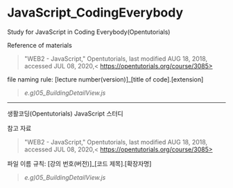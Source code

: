 # JavaScript_CodingEverybody
Study for JavaScript in Coding Everybody(Opentutorials)   

Reference of materials
>"WEB2 - JavaScript," Opentutorials, last modified AUG 18, 2018, accessed JUL 08, 2020,< https://opentutorials.org/course/3085>
   
file naming rule: [lecture number(version)]_[title of code].[extension]
>_e.g)05_BuildingDetailView.js_
   
***
생활코딩(Opentutorials) JavaScript 스터디
   
참고 자료
>"WEB2 - JavaScript," Opentutorials, last modified AUG 18, 2018, accessed JUL 08, 2020,< https://opentutorials.org/course/3085>
   
파일 이름 규칙: [강의 번호(버전)]_[코드 제목].[확장자명]
>_e.g)05_BuildingDetailView.js_

